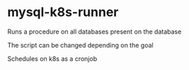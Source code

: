 # mysql-k8s-runner

Runs a procedure on all databases present on the database

The script can be changed depending on the goal

Schedules on k8s as a cronjob
